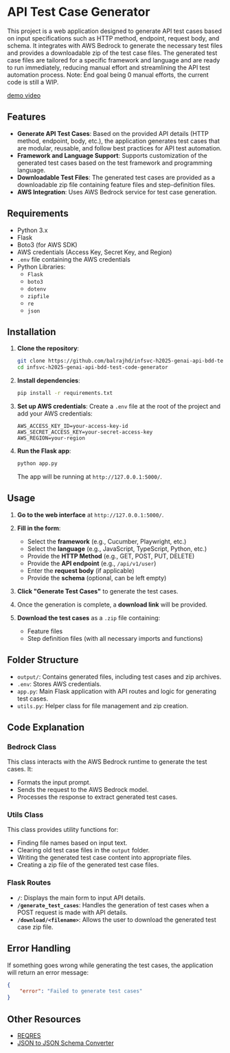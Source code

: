 # API Test Case Generator

This project is a web application designed to generate API test cases based on input specifications such as HTTP method, endpoint, request body, and schema. It integrates with AWS Bedrock to generate the necessary test files and provides a downloadable zip of the test case files. The generated test case files are tailored for a specific framework and language and are ready to run immediately, reducing manual effort and streamlining the API test automation process.
Note: End goal being 0 manual efforts, the current code is still a WIP.

[demo video](https://infoservicesllc-my.sharepoint.com/:v:/g/personal/balrajhd_infoservices_com/ERgQsRAL6dFGif1voDOSTsgBM-4pCb8vYELnLpW5hYQdlQ?nav=eyJyZWZlcnJhbEluZm8iOnsicmVmZXJyYWxBcHAiOiJTdHJlYW1XZWJBcHAiLCJyZWZlcnJhbFZpZXciOiJTaGFyZURpYWxvZy1MaW5rIiwicmVmZXJyYWxBcHBQbGF0Zm9ybSI6IldlYiIsInJlZmVycmFsTW9kZSI6InZpZXcifX0%3D&e=sXlWBt)

## Features

- **Generate API Test Cases**: Based on the provided API details (HTTP method, endpoint, body, etc.), the application generates test cases that are modular, reusable, and follow best practices for API test automation.
- **Framework and Language Support**: Supports customization of the generated test cases based on the test framework and programming language.
- **Downloadable Test Files**: The generated test cases are provided as a downloadable zip file containing feature files and step-definition files.
- **AWS Integration**: Uses AWS Bedrock service for test case generation.

## Requirements

- Python 3.x
- Flask
- Boto3 (for AWS SDK)
- AWS credentials (Access Key, Secret Key, and Region)
- `.env` file containing the AWS credentials
- Python Libraries:
  - `Flask`
  - `boto3`
  - `dotenv`
  - `zipfile`
  - `re`
  - `json`

## Installation

1. **Clone the repository**:
    ```bash
    git clone https://github.com/balrajhd/infsvc-h2025-genai-api-bdd-test-code-generator.git
    cd infsvc-h2025-genai-api-bdd-test-code-generator
    ```

2. **Install dependencies**:
    ```bash
    pip install -r requirements.txt
    ```

3. **Set up AWS credentials**:
    Create a `.env` file at the root of the project and add your AWS credentials:
    ```dotenv
    AWS_ACCESS_KEY_ID=your-access-key-id
    AWS_SECRET_ACCESS_KEY=your-secret-access-key
    AWS_REGION=your-region
    ```

4. **Run the Flask app**:
    ```bash
    python app.py
    ```

    The app will be running at `http://127.0.0.1:5000/`.

## Usage

1. **Go to the web interface** at `http://127.0.0.1:5000/`.

2. **Fill in the form**:
   - Select the **framework** (e.g., Cucumber, Playwright, etc.)
   - Select the **language** (e.g., JavaScript, TypeScript, Python, etc.)
   - Provide the **HTTP Method** (e.g., GET, POST, PUT, DELETE)
   - Provide the **API endpoint** (e.g., `/api/v1/user`)
   - Enter the **request body** (if applicable)
   - Provide the **schema** (optional, can be left empty)

3. **Click "Generate Test Cases"** to generate the test cases.

4. Once the generation is complete, a **download link** will be provided.

5. **Download the test cases** as a `.zip` file containing:
   - Feature files
   - Step definition files (with all necessary imports and functions)

## Folder Structure

- `output/`: Contains generated files, including test cases and zip archives.
- `.env`: Stores AWS credentials.
- `app.py`: Main Flask application with API routes and logic for generating test cases.
- `utils.py`: Helper class for file management and zip creation.

## Code Explanation

### **Bedrock Class**
This class interacts with the AWS Bedrock runtime to generate the test cases. It:
- Formats the input prompt.
- Sends the request to the AWS Bedrock model.
- Processes the response to extract generated test cases.

### **Utils Class**
This class provides utility functions for:
- Finding file names based on input text.
- Clearing old test case files in the `output` folder.
- Writing the generated test case content into appropriate files.
- Creating a zip file of the generated test case files.

### **Flask Routes**
- **`/`**: Displays the main form to input API details.
- **`/generate_test_cases`**: Handles the generation of test cases when a POST request is made with API details.
- **`/download/<filename>`**: Allows the user to download the generated test case zip file.

## Error Handling

If something goes wrong while generating the test cases, the application will return an error message:
```json
{
    "error": "Failed to generate test cases"
}
```

## Other Resources
- [REQRES](https://reqres.in/)
- [JSON to JSON Schema Converter](https://transform.tools/json-to-json-schema)
